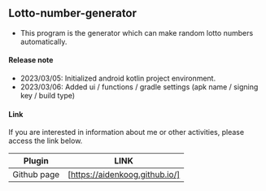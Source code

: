## Lotto-number-generator
- This program is the generator which can make random lotto numbers automatically.

#### Release note
- 2023/03/05: Initialized android kotlin project environment.
- 2023/03/06: Added ui / functions / gradle settings (apk name / signing key / build type)

#### Link

If you are interested in information about me or other activities, please access the link below.

| Plugin | LINK |
| ------ | ------ |
| Github page | [https://aidenkoog.github.io/] |
